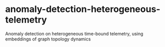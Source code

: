 # anomaly-detection-heterogeneous-telemetry
Anomaly detection on heterogeneous time-bound telemetry, using embeddings of graph topology dynamics
